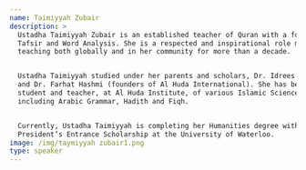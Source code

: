 ```yaml
---
name: Taimiyyah Zubair
description: >
  Ustadha Taimiyyah Zubair is an established teacher of Quran with a focus on
  Tafsir and Word Analysis. She is a respected and inspirational role model,
  teaching both globally and in her community for more than a decade.


  Ustadha Taimiyyah studied under her parents and scholars, Dr. Idrees Zubair
  and Dr. Farhat Hashmi (founders of Al Huda International). She has been a
  student and teacher, at Al Huda Institute, of various Islamic Sciences
  including Arabic Grammar, Hadith and Fiqh.


  Currently, Ustadha Taimiyyah is completing her Humanities degree with a
  President’s Entrance Scholarship at the University of Waterloo.
image: /img/taymiyyah zubair1.png
type: speaker
---
```


